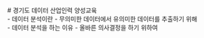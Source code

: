 <div center>
# 경기도 데이터 산업인력 양성교육
</div>
- 데이터 분석이란 - 무의미한 데이터에서 유의미한 데이터를 추출하기 위해
<br>
- 데이터 분석을 하는 이유 - 올바른 의사결정을 하기 위하여


